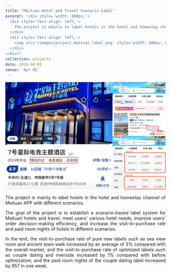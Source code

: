 ```yaml
---
title: "Meituan Hotel and Travel Scenario Label"
excerpt: "<div style='width: 600px;'>
  <div style='text-align: left;'> 
    The project is mainly to label hotels in the hotel and homestay channel of Meituan APP with different scenarios.
  </div>
  <div style='text-align: left;'>
    <img src='/images/project_meituan_label.png' style='width: 600px; height: auto; display: block;' alt='Movie Box Office Prediction System'>
  </div>
</div>"
collection: projects
date: 2019-04-01
venue: 'Apr 01'
---
```



 
<img src='/images/project_meituan_label.png' style='width: 800px; height: auto;'>
 
<p style="text-align: justify;">The project is mainly to label hotels in the hotel and homestay channel of Meituan APP with different scenarios.</p>


<p style="text-align: justify;">The goal of the project is to establish a scenario-based label system for Meituan hotels and travel, meet users' various hotel needs, improve users' order decision-making efficiency, and increase the visit-to-purchase rate and paid room nights of hotels in different scenarios.</p>

 
<p style="text-align: justify;">In the end, the visit-to-purchase rate of pure new labels such as sea view room and ancient town walk increased by an average of 3% compared with the overall market, and the visit-to-purchase rate of optimized labels such as couple dating and riverside increased by 1% compared with before optimization, and the paid room nights of the couple dating label increased by 957 in one week.</p>


